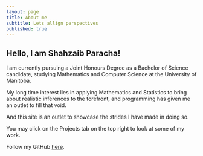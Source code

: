 ```yaml
---
layout: page
title: About me
subtitle: Lets allign perspectives
published: true
---
```

## Hello, I am Shahzaib Paracha!

I am currently pursuing a Joint Honours Degree as a Bachelor of Science candidate, studying Mathematics and Computer Science at the University of Manitoba.

My long time interest lies in applying Mathematics and Statistics to bring about realistic inferences to the forefront, and programming has given me an outlet to fill that void.

And this site is an outlet to showcase the strides I have made in doing so.

You may click on the Projects tab on the top right to look at some of my work.

Follow my GitHub [here](https://github.com/ShahzaibP).
